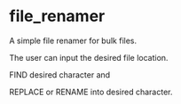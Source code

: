 # file_renamer
A simple file renamer for bulk files. 

The user can input the desired file location.

FIND desired character and 

REPLACE or RENAME into desired character.
